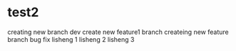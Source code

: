 # test2
creating new branch dev
create new feature1 branch
createing new feature branch
bug fix
lisheng 1
lisheng 2
lisheng 3
